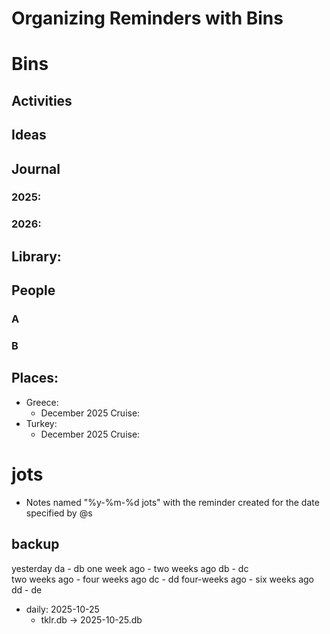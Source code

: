 # Organizing Reminders with Bins

##

# Bins

## Activities

## Ideas

## Journal

### 2025:

### 2026:

## Library:

## People

### A

### B

## Places:

- Greece:
  - December 2025 Cruise:
- Turkey:
  - December 2025 Cruise:

# jots

- Notes named "%y-%m-%d jots" with the reminder created for the date specified by @s

## backup

yesterday da - db
one week ago - two weeks ago db - dc  
two weeks ago - four weeks ago dc - dd
four-weeks ago - six weeks ago dd - de

- daily: 2025-10-25
  - tklr.db -> 2025-10-25.db
